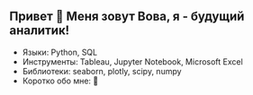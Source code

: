 ## Привет 👋 Меня зовут Вова, я - будущий аналитик!

- Языки: Python, SQL
- Инструменты: Tableau, Jupyter Notebook, Microsoft Excel
- Библиотеки: seaborn, plotly, scipy, numpy
- Коротко обо мне: 🌙
<!--
**Vladimir0g/Vladimir0g** is a ✨ _special_ ✨ repository because its `README.md` (this file) appears on your GitHub profile.

Here are some ideas to get you started:

- 🔭 I’m currently working on ...
- 🌱 I’m currently learning ...
- 👯 I’m looking to collaborate on ...
- 🤔 I’m looking for help with ...
- 💬 Ask me about ...
- 📫 How to reach me: ...
- 😄 Pronouns: ...
- ⚡ Fun fact: ...
-->
